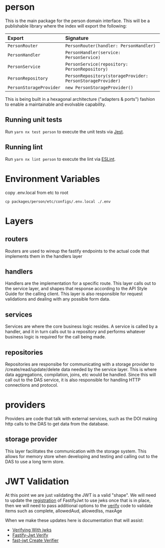 # person

This is the main package for the person domain interface. This will be a
publishable library where the index will export the following:

| Export                  | Signature                                                  |
| :---------------------- | :--------------------------------------------------------- |
| `PersonRouter`          | `PersonRouter(handler: PersonHandler)`                     |
| `PersonHandler`         | `PersonHandler(service: PersonService)`                    |
| `PersonService`         | `PersonService(repository: PersonRepository)`              |
| `PersonRepository`      | `PersonRepository(storageProvider: PersonStorageProvider)` |
| `PersonStorageProvider` | `new PersonStorageProvider()`                              |

This is being built in a hexagonal architecture ("adapters & ports") fashion
to enable a maintainable and evolvable capability.

## Running unit tests

Run `yarn nx test person` to execute the unit tests via [Jest](https://jestjs.io).

## Running lint

Run `yarn nx lint person` to execute the lint via [ESLint](https://eslint.org/).

# Environment Variables

copy .env.local from etc to root

```
cp packages/person/etc/configs/.env.local ./.env
```

# Layers

## routers

Routers are used to wireup the fastify endpoints to the actual code that implements them in the handlers layer

## handlers

Handlers are the implementation for a specific route. This layer calls out to the service layer, and shapes that response according to the API Style Guide for the calling client. This layer is also responsible for request validations and dealing with any possible form data.

## services

Services are where the core business logic resides. A service is called by a handler, and it in turn calls out to a repository and performs whatever business logic is required for the call being made.

## repositories

Repositories are responsibe for communicating with a storage provider to /create/read/update/delete data needed by the service layer. This is where data aggregations, compilation, joins, etc would be handled. Since this will call out to the DAS service, it is also responsible for handling HTTP connections and protocol.

# providers

Providers are code that talk with external services, such as the DOI making http calls to the DAS to get data from the database.

## storage provider

This layer facilitates the communication with the storage system. This allows for memory store when developing and testing and calling out to the DAS to use a long term store.

# JWT Validation

At this point we are just validating the JWT is a valid "shape". We will need to update the [registration](https://github.com/procter-gamble/apip-mktpl-das-person/blob/main/src/providers/jwt/jwtProvider.ts#L9) of FastifyJwt to use jwks once that is in place, then we will need to pass additional options to the [verify](https://github.com/procter-gamble/apip-mktpl-das-person/blob/main/src/providers/jwt/jwtProvider.ts#L15) code to validate items such as complete, allowedAud, allowedIss, maxAge

When we make these updates here is documentation that will assist:

-   [Verifying With jwks](https://github.com/fastify/fastify-jwt#verifying-with-jwks)
-   [Fastify-Jwt Verify](https://github.com/fastify/fastify-jwt#verify)
-   [fast-jwt Create Verifier](https://github.com/nearform/fast-jwt#createverifier)
